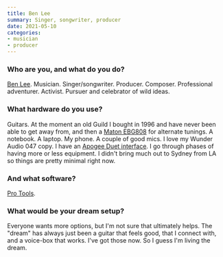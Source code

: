 ```yaml
---
title: Ben Lee
summary: Singer, songwriter, producer
date: 2021-05-10
categories:
- musician
- producer
---
```


### Who are you, and what do you do?

[Ben Lee](https://www.ben-lee.com/ "Ben's website."). Musician. Singer/songwriter. Producer. Composer. Professional adventurer. Activist. Pursuer and celebrator of wild ideas.

### What hardware do you use?

Guitars. At the moment an old Guild I bought in 1996 and have never been able to get away from, and then a [Maton EBG808][egb808] for alternate tunings. A notebook. A laptop. My phone. A couple of good mics. I love my Wunder Audio 047 copy. I have an [Apogee Duet interface][duet]. I go through phases of having more or less equipment. I didn't bring much out to Sydney from LA so things are pretty minimal right now.

### And what software?

[Pro Tools][pro-tools].

### What would be your dream setup?

Everyone wants more options, but I'm not sure that ultimately helps. The "dream" has always just been a guitar that feels good, that I connect with, and a voice-box that works. I've got those now. So I guess I'm living the dream.

[duet]: https://apogeedigital.com/products/duet "An audio interface for the Mac."
[egb808]: https://maton.com.au/product/ebg808 "An acoustic guitar."
[pro-tools]: https://www.avid.com/en/pro-tools "Audio editing and processing software."

